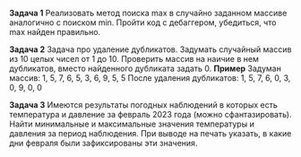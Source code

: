 **Задача 1**
Реализовать метод поиска max в случайно заданном массиве аналогично с поиском min.
Пройти код с дебаггером, убедиться, что max найден правильно.

**Задача 2**
Задача про удаление дубликатов.
Задумать случайный массив из 10 целых чисел от 1 до 10.
Проверить массив на наичие в нем дубликатов, вместо найденного дубликата задать 0.
**Пример**
Задуман массив: 
1, 5, 7, 6, 5, 3, 6, 9, 5, 5 
После удаления дубликатов:
1, 5, 7, 6, 0, 3, 0, 9, 0, 0

**Задача 3**
Имеются результаты погодных наблюдений в которых есть температура и давление 
за февраль 2023 года (можно сфантазировать).
Найти минимальные и максимальные значения температуры и давления за период наблюдения.
При выводе на печать указать, в какие дни февраля были зафиксированы эти значения.